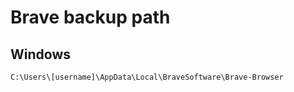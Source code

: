 # Brave backup path

## Windows

```shell
C:\Users\[username]\AppData\Local\BraveSoftware\Brave-Browser
```
